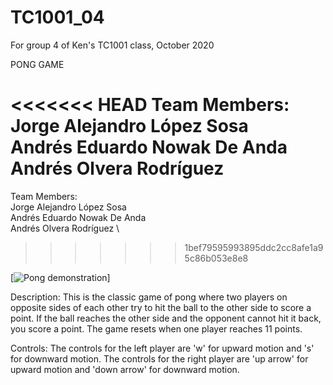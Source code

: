 # TC1001_04
For group 4 of Ken's TC1001 class, October 2020

PONG GAME

<<<<<<< HEAD
Team Members:
    Jorge Alejandro López Sosa\
    Andrés Eduardo Nowak De Anda\
    Andrés Olvera Rodríguez
=======
Team Members: \
    Jorge Alejandro López Sosa \
    Andrés Eduardo Nowak De Anda \
    Andrés Olvera Rodríguez \
>>>>>>> 1bef79595993895ddc2cc8afe1a95c86b053e8e8

[![Pong demonstration](https://youtu.be/maDIb-jdNWM)]

Description:
    This is the classic game of pong where two players on opposite sides of each other try to hit the ball to the other side to score a point. If the ball reaches the other side and the opponent cannot hit it back, you score a point. The game resets when one player reaches 11 points.

Controls:
    The controls for the left player are 'w' for upward motion and 's' for downward motion.
    The controls for the right player are 'up arrow' for upward motion and 'down arrow' for downward motion.